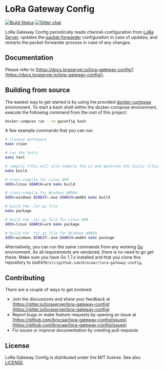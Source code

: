 # LoRa Gateway Config

[![Build Status](https://travis-ci.org/brocaar/lora-gateway-config.svg?branch=master)](https://travis-ci.org/brocaar/lora-gateway-config)
[![Gitter chat](https://badges.gitter.im/Join%20Chat.svg)](https://gitter.im/loraserver/lora-gateway-config)

LoRa Gateway Config periodically reads channel-configuration from [LoRa Server](https://github.com/brocaar/loraserver/),
updates the [packet-forwarder](https://github.com/lora-net/packet_forwarder)
configuration in case of updates, and restarts the packet-forwarder process
in case of any changes.

## Documentation

Please refer to [https://docs.loraserver.io/lora-gateway-config/](https://docs.loraserver.io/lora-gateway-config/).

## Building from source

The easiest way to get started is by using the provided [docker-compose](https://docs.docker.com/compose/)
environment. To start a bash shell within the docker-compose environment,
execute the following command from the root of this project:

```bash
docker-compose run --rm gwconfig bash
```

A few example commands that you can run:

```bash
# cleanup workspace
make clean

# run the tests
make test

# compile (this will also compile the ui and generate the static files)
make build

# cross-compile for Linux ARM
GOOS=linux GOARCH=arm make build

# cross-compile for Windows AMD64
GOOS=windows BINEXT=.exe GOARCH=amd64 make build

# build the .tar.gz file
make package

# build the .tar.gz file for Linux ARM
GOOS=linux GOARCH=arm make package

# build the .tar.gz file for Windows AMD64
GOOS=windows BINEXT=.exe GOARCH=amd64 make package
```

Alternatively, you can run the same commands from any working [Go](https://golang.org)
environment. As all requirements are vendored, there is no need to go get
these. Make sure you have Go 1.7.x installed and that you clone this
repository to `$GOPATH/src/github.com/brocaar/lora-gateway-config`.

## Contributing

There are a couple of ways to get involved:

* Join the discussions and share your feedback at [https://gitter.io/loraserver/lora-gateway-config](https://gitter.io/loraserver/lora-gateway-config)
* Report bugs or make feature-requests by opening an issue at [https://github.com/brocaar/lora-gateway-config/issues](https://github.com/brocaar/lora-gateway-config/issues)
* Fix issues or improve documentation by creating pull-requests

## License

LoRa Gateway Config is distributed under the MIT license. See also
[LICENSE](https://github.com/brocaar/lora-gateway-config/blob/master/LICENSE).
